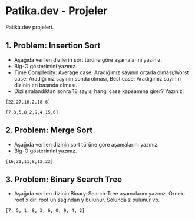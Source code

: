 # Patika.dev - Projeler
Patika.dev projeleri.

## 1. Problem: Insertion Sort
* Aşağıda verilen dizilerin sort türüne göre aşamalarını yazınız.
* Big-O gösterimini yazınız.
* Time Complexity: Average case: Aradığımız sayının ortada olması,Worst case: Aradığımız sayının sonda olması, Best case: Aradığımız sayının dizinin en başında olması.
* Dizi sıralandıktan sonra 18 sayısı hangi case kapsamına girer? Yazınız.

```
[22,27,16,2,18,6]

[7,3,5,8,2,9,4,15,6]
```

## 2. Problem: Merge Sort
* Aşağıda verilen dizinin sort türüne göre aşamalarını yazınız.
* Big-O gösterimini yazınız.

```
[16,21,11,8,12,22]
```

## 3. Problem: Binary Search Tree
* Aşağıda verilen dizinin Binary-Search-Tree aşamalarını yazınız.
Örnek: root x'dir. root'un sağından y bulunur. Solunda z bulunur vb.

```
[7, 5, 1, 8, 3, 6, 0, 9, 4, 2]
```

